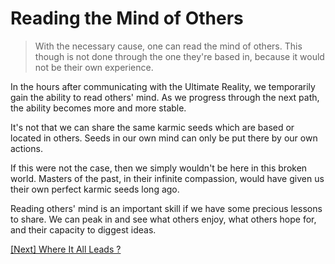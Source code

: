 # Reading the Mind of Others

> With the necessary cause, one can read the mind of others. This though is not done through the one they're based in, because it would not be their own experience.

In the hours after communicating with the Ultimate Reality, we temporarily gain the ability to read others' mind. As we progress through the next path, the ability becomes more and more stable.

It's not that we can share the same karmic seeds which are based or located in others. Seeds in our own mind can only be put there by our own actions.

If this were not the case, then we simply wouldn't be here in this broken world. Masters of the past, in their infinite compassion, would have given us their own perfect karmic seeds long ago.

Reading others' mind is an important skill if we have some precious lessons to share. We can peak in and see what others enjoy, what others hope for, and their capacity to diggest ideas.

[\[Next\] Where It All Leads ?](/content/67-where-it-all-leads.md)
